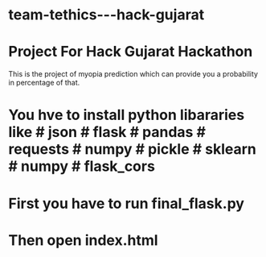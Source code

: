 # team-tethics---hack-gujarat
# Project For Hack Gujarat Hackathon
This is the project of myopia prediction which can provide you a probability in percentage of that.

# You hve to install python libararies like # json # flask # pandas # requests # numpy # pickle # sklearn # numpy # flask_cors

# First you have to run final_flask.py
# Then open index.html


